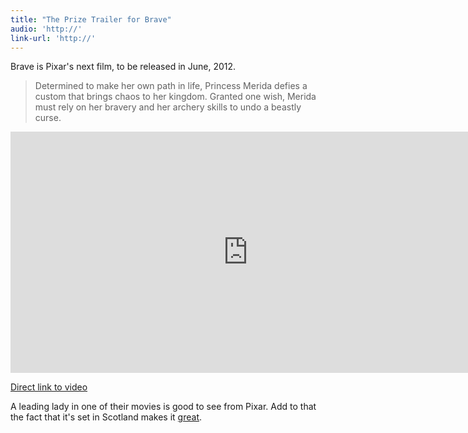 ```yaml
---
title: "The Prize Trailer for Brave"
audio: 'http://'
link-url: 'http://'
---
```

<p>Brave is Pixar's next film, to be released in June, 2012.</p>
<blockquote><p>
  Determined to make her own path in life, Princess Merida defies a custom that brings chaos to her kingdom. Granted one wish, Merida must rely on her bravery and her archery skills to undo a beastly curse.
</p></blockquote>
<p><iframe width="759" height="386" src="http://www.youtube.com/embed/Y4EZULqhP2E" frameborder="0" allowfullscreen></iframe></p>
<p><a href="http://www.youtube.com/watch?v=Y4EZULqhP2E&amp;feature=player_embedded">Direct link to video</a></p>
<p>A leading lady in one of their movies is good to see from Pixar. Add to that the fact that it's set in Scotland makes it <a href="http://www.youtube.com/watch?v=zCrT96QJBfQ">great</a>.</p>
